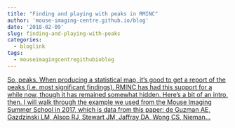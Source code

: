 ```yaml
---
title: "Finding and playing with peaks in RMINC"
author: 'mouse-imaging-centre.github.io/blog'
date: '2018-02-09'
slug: finding-and-playing-with-peaks
categories:
  - bloglink
tags:
  - mouseimagingcentregithubioblog
---
```


[So, peaks. When producing a statistical map, it’s good to get a report of the peaks (i.e. most significant findings). RMINC has had this support for a while now, though it has remained somewhat hidden. Here’s a bit of an intro, then. I will walk through the example we used from the Mouse Imaging Summer School in 2017, which is data from this paper: de Guzman AE, Gazdzinski LM, Alsop RJ, Stewart JM, Jaffray DA, Wong CS, Nieman...<click to read more>](https://mouse-imaging-centre.github.io/blog/blog/post/2018-02-08_peaks-intro/)

